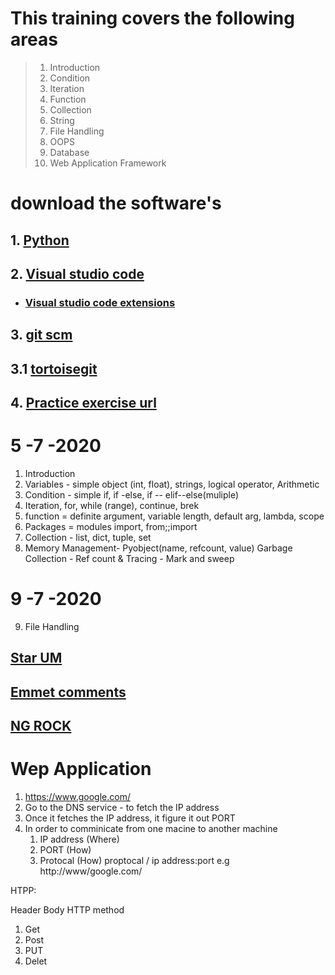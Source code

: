 # This training covers the following areas


> 1. Introduction
> 2. Condition
> 3. Iteration
> 4. Function
> 5. Collection
> 6. String
> 7. File Handling
> 8. OOPS
> 9. Database
> 10. Web Application Framework


# download the software's

## 1. [Python](https://www.python.org/downloads/release/python-383/)

## 2. [Visual studio code](https://code.visualstudio.com/download)

- ### [Visual studio code extensions](https://github.com/loyolastalin/CLI_Linux/blob/master/vscode_extentions.md)


## 3. [git scm](https://git-scm.com/)
## 3.1 [tortoisegit](https://tortoisegit.org/download/)

## 4. [Practice exercise url](https://www.w3resource.com/python-exercises/python-basic-exercise-6.php)

# 5 -7 -2020

1. Introduction
2. Variables - simple object (int, float), strings, logical operator, Arithmetic
3. Condition - simple if, if -else, if -- elif--else(muliple)
4. Iteration, for, while (range), continue, brek
5. function = definite argument, variable length, default arg, lambda, scope
6. Packages = modules import, from;;import
7. Collection - list, dict, tuple, set
8. Memory Management- Pyobject(name, refcount, value) Garbage Collection - Ref count & Tracing - Mark and sweep

# 9 -7 -2020

9. File Handling

## [Star UM](http://staruml.io/download)

## [Emmet comments](https://docs.emmet.io/cheat-sheet/)

## [NG ROCK](https://ngrok.com/download)

# Wep Application

1. https://www.google.com/
2. Go to the DNS service - to fetch the IP address
3. Once it fetches the IP address, it figure it out PORT
4. In order to comminicate from one macine to another machine
	1. IP address (Where)
	2. PORT  (How)
	3. Protocal (How)
proptocal / ip address:port
e.g http://www/google.com/

HTPP:

Header
Body
HTTP method
  1. Get
  2. Post
  3. PUT
  4. Delet
